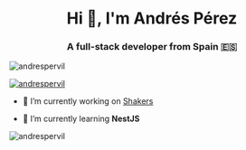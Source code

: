 <h1 align="center">Hi 👋, I'm Andrés Pérez</h1>
<h3 align="center">A full-stack developer from Spain 🇪🇸</h3>

<p align="left"> <img src="https://komarev.com/ghpvc/?username=andrespervil&label=Profile%20views&color=0e75b6&style=flat" alt="andrespervil" /> </p>


<p align="left"> <a href="https://twitter.com/andrespervil" target="blank"><img src="https://img.shields.io/twitter/follow/andrespervil?logo=twitter&style=for-the-badge" alt="andrespervil" /></a> </p>

- 🔭 I’m currently working on [Shakers](https://www.shakersworks.com/)

- 🌱 I’m currently learning **NestJS**



<p><img align="center" src="https://github-readme-streak-stats.herokuapp.com/?user=andrespervil&" alt="andrespervil" /></p>
